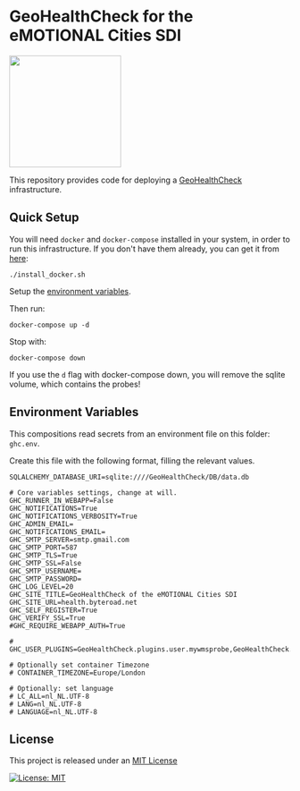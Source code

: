 # GeoHealthCheck for the eMOTIONAL Cities SDI

<img src="https://raw.githubusercontent.com/doublebyte1/yellow-bricks/master/dist/assets/img/portfolio/ecities.svg" width="200">

This repository provides code for deploying a [GeoHealthCheck](https://geohealthcheck.org/) infrastructure. 

## Quick Setup

You will need `docker` and `docker-compose` installed in your system, in order to run this infrastructure. If you don't have them already, you can get it from [here](https://raw.githubusercontent.com/emotional-cities/openapi-sdi/master/install_docker.sh):

```
./install_docker.sh
```

Setup the [environment variables](#environment-variables).

Then run:

```
docker-compose up -d
```

Stop with:

```
docker-compose down
```

If you use the `d` flag with docker-compose down, you will remove the sqlite volume, which contains the probes!


## Environment Variables

This compositions read secrets from an environment file on this folder: ```ghc.env```.

Create this file with the following format, filling the relevant values.

```
SQLALCHEMY_DATABASE_URI=sqlite:////GeoHealthCheck/DB/data.db

# Core variables settings, change at will.
GHC_RUNNER_IN_WEBAPP=False
GHC_NOTIFICATIONS=True
GHC_NOTIFICATIONS_VERBOSITY=True
GHC_ADMIN_EMAIL=
GHC_NOTIFICATIONS_EMAIL=
GHC_SMTP_SERVER=smtp.gmail.com
GHC_SMTP_PORT=587
GHC_SMTP_TLS=True
GHC_SMTP_SSL=False
GHC_SMTP_USERNAME=
GHC_SMTP_PASSWORD=
GHC_LOG_LEVEL=20
GHC_SITE_TITLE=GeoHealthCheck of the eMOTIONAL Cities SDI
GHC_SITE_URL=health.byteroad.net
GHC_SELF_REGISTER=True
GHC_VERIFY_SSL=True
#GHC_REQUIRE_WEBAPP_AUTH=True

# GHC_USER_PLUGINS=GeoHealthCheck.plugins.user.mywmsprobe,GeoHealthCheck.plugins.user.mywmsprobe2

# Optionally set container Timezone
# CONTAINER_TIMEZONE=Europe/London

# Optionally: set language
# LC_ALL=nl_NL.UTF-8
# LANG=nl_NL.UTF-8
# LANGUAGE=nl_NL.UTF-8
```

## License

This project is released under an [MIT License](./LICENSE)

[![License: MIT](https://img.shields.io/badge/License-MIT-yellow.svg)](https://opensource.org/licenses/MIT)